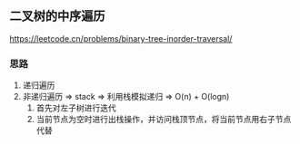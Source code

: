 ## 二叉树的中序遍历

<https://leetcode.cn/problems/binary-tree-inorder-traversal/>

### 思路

1. 递归遍历
2. 非递归遍历 => stack => 利用栈模拟递归 => O(n) + O(logn)
    1. 首先对左子树进行迭代
    2. 当前节点为空时进行出栈操作，并访问栈顶节点，将当前节点用右子节点代替
